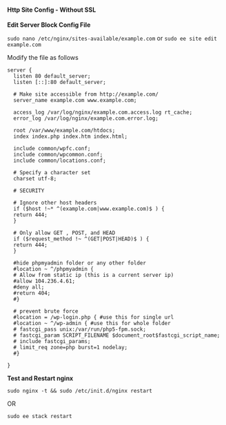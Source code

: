 #### Http Site Config - Without SSL

**Edit Server Block Config File**

`sudo nano /etc/nginx/sites-available/example.com` or `sudo ee site edit example.com`

Modify the file as follows

```
server {
  listen 80 default_server;
  listen [::]:80 default_server;
  
  # Make site accessible from http://example.com/
  server_name example.com www.example.com;
  
  access_log /var/log/nginx/example.com.access.log rt_cache;
  error_log /var/log/nginx/example.com.error.log;
  
  root /var/www/example.com/htdocs;
  index index.php index.htm index.html;
  
  include common/wpfc.conf;
  include common/wpcommon.conf;
  include common/locations.conf;
  
  # Specify a character set
  charset utf-8;
  
  # SECURITY
  
  # Ignore other host headers
  if ($host !~* ^(example.com|www.example.com)$ ) {
  return 444;
  }
  
  # Only allow GET , POST, and HEAD
  if ($request_method !~ ^(GET|POST|HEAD)$ ) {
  return 444;
  }
  
  #hide phpmyadmin folder or any other folder
  #location ~ ^/phpmyadmin {
  # Allow from static ip (this is a current server ip)
  #allow 104.236.4.61;
  #deny all;
  #return 404;
  #}
  
  # prevent brute force
  #location = /wp-login.php { #use this for single url
  #location ~ ^/wp-admin { #use this for whole folder
  # fastcgi_pass unix:/var/run/php5-fpm.sock;
  # fastcgi_param SCRIPT_FILENAME $document_root$fastcgi_script_name;
  # include fastcgi_params;
  # limit_req zone=php burst=1 nodelay;
  #}

}

```

**Test and Restart nginx**

`sudo nginx -t && sudo /etc/init.d/nginx restart`

OR

`sudo ee stack restart`
